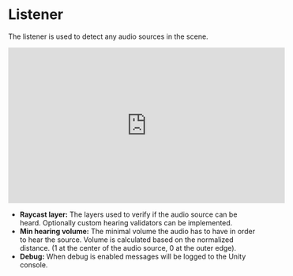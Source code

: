 # Listener

The listener is used to detect any audio sources in the scene.

<iframe width="560" height="315" src="https://www.youtube.com/embed/2M5jJKCYNkE" frameborder="0" allow="autoplay; encrypted-media" allowfullscreen></iframe>

-   **Raycast layer:** The layers used to verify if the audio source can be heard. Optionally custom hearing validators can be implemented.
-   **Min hearing volume:** The minimal volume the audio has to have in order to hear the source. Volume is calculated based on the normalized distance. (1 at the center of the audio source, 0 at the outer edge).
-   **Debug:** When debug is enabled messages will be logged to the Unity console.